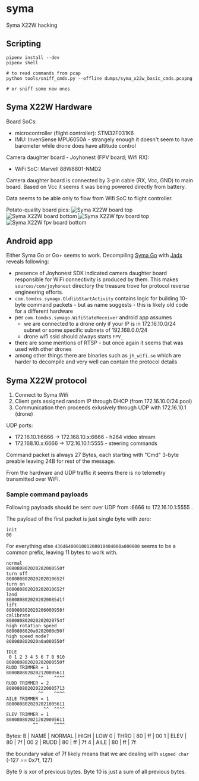 # syma
Syma X22W hacking

## Scripting

    pipenv install --dev
    pipenv shell
    
    # to read commands from pcap
    python tools/sniff_cmds.py --offline dumps/syma_x22w_basic_cmds.pcapng
    
    # or sniff some new ones

## Syma X22W Hardware

Board SoCs:
* microcontroller (flight controller): STM32F031K6
* IMU: InvenSense MPU6050A - strangely enough it doesn't seem to have barometer while drone does have attitude control

Camera daughter board - Joyhonest (FPV board; Wifi RX):
* WiFi SoC: Marvell 88W8801-NMD2

Camera daughter board is connected by 3-pin cable (RX, Vcc, GND) to main board.
Based on Vcc it seems it was being powered directly from battery.

Data seems to be able only to flow from Wifi SoC to flight controller.

Potato-quality board pics:
![Syma X22W board top](./images/syma_x22w_board_top.png)
![Syma X22W board bottom](./images/syma_x22w_board_bottom.png)
![Syma X22W fpv board top](./images/syma_x22w_fpv_board_top.png)
![Syma X22W fpv board bottom](./images/syma_x22w_fpv_board_bottom.png)

## Android app

Either Syma Go or Go+ seems to work.
Decompiling [Syma Go](http://www.symatoys.com/downshow/Syma-Go-apk-download.html) with [Jadx](https://github.com/skylot/jadx) reveals following:
* presence of Joyhonest SDK indicated camera daughter board responsible for WiFi connectivity is produced by them. This makes `sources/com/joyhonest` directory the treasure trove for protocol reverse engineering efforts.
* `com.tomdxs.symago.OldlibStartActivity` contains logic for building 10-byte command packets - but as name suggests - this is likely old code for a different hardware
* per `com.tomdxs.symago.WifiStateReceiver` android app assumes
  * we are connected to a drone only if your IP is in 172.16.10.0/24 subnet or some specific subnets of 192.168.0.0/24
  * drone wifi ssid should always starts `FPV_`
* there are some mentions of RTSP - but once again it seems that was used with other drones
* among other things there are binaries such as `jh_wifi.so` which are harder to decompile and very well can contain the protocol details


## Syma X22W protocol

1. Connect to Syma Wifi
2. Client gets assigned random IP through DHCP (from 172.16.10.0/24 pool)
3. Communication then proceeds exlusively through UDP with 172.16.10.1 (drone)


UDP ports:
* 172.16.10.1:6666 -> 172.168.10.x:6666 - h264 video stream
* 172.168.10.x:6666 -> 172.16.10.1:5555 - steering commands

Command packet is always 27 Bytes, each starting with "Cmd" 3-byte preable leaving 24B for rest of the message.

From the hardware and UDP traffic it seems there is no telemetry transmitted over WiFi.

### Sample command payloads

Following payloads should be sent over UDP from :6666 to 172.16.10.1:5555 .

The payload of the first packet is just single byte with zero:
```
init
00
```

For everything else `436d640001001200010404000a000000` seems to be a common prefix, leaving 11 bytes to work with.

```
normal
808080802020202000550f
turn off
808080802020202010652f
turn on
808080802020202010652f
land
8080808020202020085d1f
lift
808080802020206000958f
calibrate
808080802020202020754f
high rotation speed
8080808020a0202000d50f
high speed mode?
808080802020a0a000550f
```

```
IDLE
 0 1 2 3 4 5 6 7 8 910 
808080802020202000550f
RUDD TRIMMER = 1
8080808020202120005611
            ^^    ^^^^
RUDD TRIMMER = 2
8080808020202220005713
            ^^    ^^^^
AILE TRIMMER = 1
8080808020202021005611
              ^^  ^^^^
ELEV TRIMMER = 1
8080808020212020005611
          ^^      ^^^^
```
Bytes:
 B | NAME | NORMAL | HIGH | LOW
 0 | THRO |     80 |   ff |  00
 1 | ELEV |     80 |   7f |  00
 2 | RUDD |     80 |   ff |  7f
 4 | AILE |     80 |   ff |  7f

the boundary value of 7f likely means that we are dealing with `signed char` (-127 == 0x7f, 127)

Byte 9 is xor of previous bytes.
Byte 10 is just a sum of all previous bytes.
